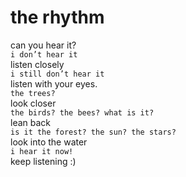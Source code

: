 # the rhythm

can you hear it?<br/>
`i don’t hear it`<br/>
listen closely<br/>
`i still don’t hear it`<br/>
listen with your eyes.<br/>
`the trees?`<br/>
look closer<br/>
`the birds? the bees? what is it?`<br/>
lean back<br/>
`is it the forest? the sun? the stars?`<br/>
look into the water<br/>
`i hear it now! `<br/>
keep listening :)<br/>

